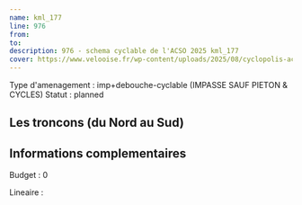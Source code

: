 ```yaml
---
name: kml_177 
line: 976
from: 
to:  
description: 976 - schema cyclable de l'ACSO 2025 kml_177 
cover: https://www.velooise.fr/wp-content/uploads/2025/08/cyclopolis-acso-976.jpg
---
```

Type d'amenagement : imp+debouche-cyclable (IMPASSE SAUF PIETON & CYCLES)
Statut : planned
## Les troncons (du Nord au Sud)

## Informations complementaires

Budget  : 0 

Lineaire :

